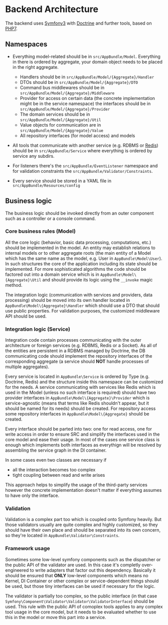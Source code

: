 # Backend Architecture

The backend uses [Symfony3](http://symfony.com/) with [Doctrine](http://www.doctrine-project.org/projects/orm.html) and further tools, based on [PHP7](https://php.net).

## Namespaces

- Everything model-related should be in `src/AppBundle/Model`. Everything in there is ordered by aggregate, your domain object
 needs to be placed in the right aggregate.
    - Handlers should be in `src/AppBundle/Model/{Aggregate}/Handler`
    - DTOs should be in `src/AppBundle/Model/{Aggregate}/DTO`
    - Command bus middlewares should be in `src/AppBundle/Model/{Aggregate}/Middleware`
    - Provider for access on certain data (the concrete implementation might be in the service namespace) the interfaces should be in `src/AppBundle/Model/{Aggregate}/Provider`
    - The domain services should be in `src/AppBundle/Model/{Aggregate}/Util`
    - Value objects for communication are in `src/AppBundle/Model/{Aggregate}/Value`
    - All repository interfaces (for model access) and models

- All tools that communicate with another service (e.g. RDBMS or [Redis](http://redis.io)) should be in `src/AppBundle/Service` where everything is ordered
 by service any subdirs.

- For listeners there's the `src/AppBundle/EventListener` namespace and for validation constraints the `src/AppBundle/Validator/Constraints`.

- Every service should be stored in a YAML file in `src/AppBundle/Resources/config`

## Business logic

The business logic should be invoked directly from an outer component such as a controller or a console command.

### Core business rules (Model)

All the core logic (behavior, basic data processing, computations, etc.) should be implemented in the model. An entity may establish
relations to internal models or to other aggregate roots (the main entity of a Model which has the same name as the model, e.g. User in `AppBundle\Model\User`).
In such structures the core of the application including its state should be implemented. For more sophisticated algorithms the code
should be factored out into a domain service which is in `AppBundle\Model\{Aggregate}\Util` and should provide its logic using the ``__invoke`` magic method.

The integration logic (communication with services and providers, data processing) should be moved into its own handler located in `AppBundle\Model\{Aggregate}\Handler`
which should use a DTO that should use public properties. For validation purposes, the customized middleware API should be used.

### Integration logic (Service)

Integration code contain processes communicating with the outer architecture or foreign services (e.g. RDBMS, Redis or a Socket).
As all of the entities are persistent in a RDBMS managed by Doctrine, the DB communicating code should implement the repository interfaces
of the corresponding aggregate (a service should __NOT__ handle processes of multiple aggregates).

Every service is located in `AppBundle\Service` is ordered by Type (e.g. Doctrine, Redis) and the structure inside this namespace can be customized for the needs.
A service communicating with services like Redis which is used in the Model (unless no such interface is required) should have two provider interfaces
in `AppBundle\Model\{Aggregate}\Provider` which is service-agnostic (means that terms like Redis shouldn't appear, but it should be named for its needs)
should be created.
For repository access some repository interfaces in `AppBundle\Model\{Aggregate}` should be created.

Every interface should be parted into two: one for read access, one for write access in order to ensure SRC and simplify the interfaces used in the core model and ease their usage.
In most of the cases one service class is enough which implements both interfaces as everythign will be resolved by assembling the service graph in the DI container.

In some cases even two classes are necessary if

- all the interaction becomes too complex
- tight coupling between read and write arises

This approach helps to simplify the usage of the third-party services however the concrete implementation doesn't matter if everything assumes to have only the interface.

### Validation

Validation is a complex part too which is coupled onto Symfony heavily. But those validators usually are quite complex and highly customized, so they should have
their own place and should be separated into its own concern, so they're located in `AppBundle\Validator\Constraints`.

### Framework usage

Sometimes some low-level symfony components such as the dispatcher or the public API of the validator are used. In this case it's
completly over-engineered to write adapters that factor out this dependency. Basically it should be ensured that __ONLY__ low-level components
which means no Kernel, DI Container or other complex or service-dependent things should be used, but those tiny interfaces can be used if necessary
for the logic.

The validator is partially too complex, so the public interface (in that case `Symfony\Component\Validator\Validator\ValidatorInterface`) should be used.
This rule with the public API of comoplex tools applies to any complex tool usage in the core model, but it needs to be evaluated whether to use this in
the model or move this part into a service.
